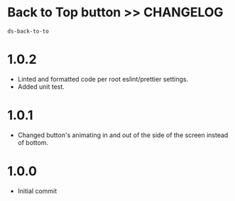 # Back to Top button >> CHANGELOG

`ds-back-to-to`

# 1.0.2
* Linted and formatted code per root eslint/prettier settings.
* Added unit test.

# 1.0.1
* Changed button's animating in and out of the side of the screen instead of bottom.

# 1.0.0
* Initial commit

